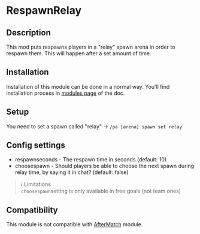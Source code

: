 # RespawnRelay

## Description

This mod puts respawns players in a "relay" spawn arena in order to respawn them. This will happen after a set amount of time.

## Installation

Installation of this module can be done in a normal way. You'll find installation process in [modules page](../modules.md#installing-modules) of the doc.

## Setup

You need to set a spawn called "relay" -> `/pa [arena] spawn set relay`

## Config settings

- respawnseconds \- The respawn time in seconds (default: 10)
- choosespawn \- Should players be able to choose the next spawn during relay time, by saying it in chat? (default: false)

> ℹ Limitations  
> `choosespawn`setting is only available in free goals (not team ones)

## Compatibility

This module is not compatible with [AfterMatch](aftermatch.md) module.
